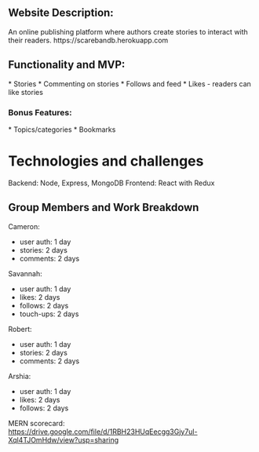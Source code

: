 <h2>Website Description:</h2>
    An online publishing platform where authors create stories to interact with their readers.
    https://scarebandb.herokuapp.com

<h2>Functionality and MVP:</h2>
* Stories
* Commenting on stories
* Follows and feed
* Likes - readers can like stories

<h3>Bonus Features:</h3>
* Topics/categories
* Bookmarks

<h1>Technologies and challenges</h1>
 Backend: Node, Express, MongoDB
 Frontend: React with Redux

<h2>Group Members and Work Breakdown</h2>

Cameron:
* user auth: 1 day
* stories: 2 days
* comments: 2 days

Savannah:
* user auth: 1 day
* likes: 2 days
* follows: 2 days
* touch-ups: 2 days

Robert:
* user auth: 1 day
* stories: 2 days
* comments: 2 days

Arshia:
* user auth: 1 day
* likes: 2 days
* follows: 2 days

MERN scorecard: 
https://drive.google.com/file/d/1RBH23HUqEecgg3Gjy7ul-Xql4TJOmHdw/view?usp=sharing
